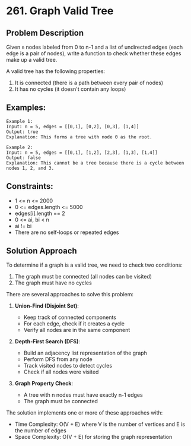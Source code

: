 # 261. Graph Valid Tree

## Problem Description
Given `n` nodes labeled from 0 to n-1 and a list of undirected edges (each edge is a pair of nodes), write a function to check whether these edges make up a valid tree.

A valid tree has the following properties:
1. It is connected (there is a path between every pair of nodes)
2. It has no cycles (it doesn't contain any loops)

## Examples:
```
Example 1:
Input: n = 5, edges = [[0,1], [0,2], [0,3], [1,4]]
Output: true
Explanation: This forms a tree with node 0 as the root.

Example 2:
Input: n = 5, edges = [[0,1], [1,2], [2,3], [1,3], [1,4]]
Output: false
Explanation: This cannot be a tree because there is a cycle between nodes 1, 2, and 3.
```

## Constraints:
- 1 <= n <= 2000
- 0 <= edges.length <= 5000
- edges[i].length == 2
- 0 <= ai, bi < n
- ai != bi
- There are no self-loops or repeated edges

## Solution Approach
To determine if a graph is a valid tree, we need to check two conditions:
1. The graph must be connected (all nodes can be visited)
2. The graph must have no cycles

There are several approaches to solve this problem:

1. **Union-Find (Disjoint Set)**: 
   - Keep track of connected components
   - For each edge, check if it creates a cycle
   - Verify all nodes are in the same component

2. **Depth-First Search (DFS)**:
   - Build an adjacency list representation of the graph
   - Perform DFS from any node
   - Track visited nodes to detect cycles
   - Check if all nodes were visited

3. **Graph Property Check**:
   - A tree with n nodes must have exactly n-1 edges
   - The graph must be connected

The solution implements one or more of these approaches with:
- Time Complexity: O(V + E) where V is the number of vertices and E is the number of edges
- Space Complexity: O(V + E) for storing the graph representation

